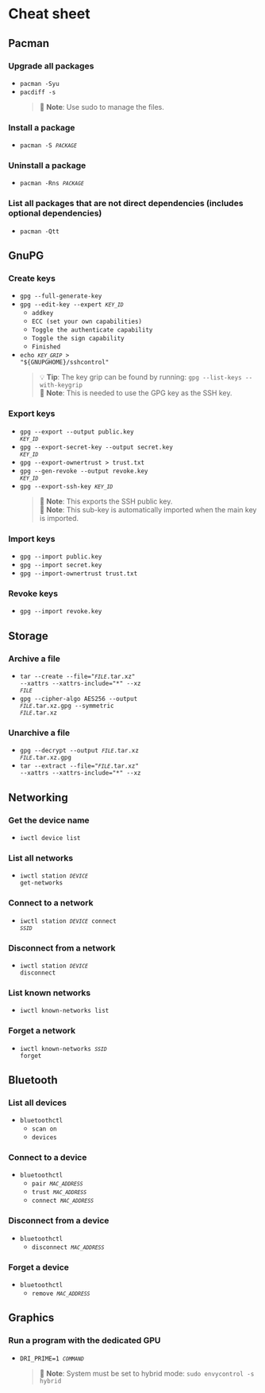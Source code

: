 # Cheat sheet

## Pacman

### Upgrade all packages
* <code>pacman -Syu</code>
* <code>pacdiff -s</code>
    > 📝 **Note**: Use sudo to manage the files.

### Install a package
* <code>pacman -S <code><var>PACKAGE</var></code></code>

### Uninstall a package
* <code>pacman -Rns <code><var>PACKAGE</var></code></code>

### List all packages that are not direct dependencies (includes optional dependencies)
* <code>pacman -Qtt</code>

## GnuPG

### Create keys
* <code>gpg --full-generate-key</code>
* <code>gpg --edit-key --expert <code><var>KEY_ID</var></code></code>
    * <code>addkey</code>
    * <code>ECC (set your own capabilities)</code>
    * <code>Toggle the authenticate capability</code>
    * <code>Toggle the sign capability</code>
    * <code>Finished</code>
* <code>echo <code><var>KEY_GRIP</var></code> > "${GNUPGHOME}/sshcontrol"</code>
    > 💡 **Tip**: The key grip can be found by running: <code>gpg --list-keys --with-keygrip</code> \
    > 📝 **Note**: This is needed to use the GPG key as the SSH key.

### Export keys
* <code>gpg --export --output public.key <code><var>KEY_ID</var></code></code>
* <code>gpg --export-secret-key --output secret.key <code><var>KEY_ID</var></code></code>
* <code>gpg --export-ownertrust > trust.txt</code>
* <code>gpg --gen-revoke --output revoke.key <code><var>KEY_ID</var></code></code>
* <code>gpg --export-ssh-key <code><var>KEY_ID</var></code></code>
    > 📝 **Note**: This exports the SSH public key. \
    > 📝 **Note**: This sub-key is automatically imported when the main key is imported.

### Import keys
* <code>gpg --import public.key</code>
* <code>gpg --import secret.key</code>
* <code>gpg --import-ownertrust trust.txt</code>

### Revoke keys
* <code>gpg --import revoke.key</code>

## Storage

### Archive a file
* <code>tar --create --file="<code><var>FILE</var></code>.tar.xz" --xattrs --xattrs-include="*" --xz <code><var>FILE</var></code></code>
* <code>gpg --cipher-algo AES256 --output <code><var>FILE</var></code>.tar.xz.gpg --symmetric <code><var>FILE</var></code>.tar.xz</code>

### Unarchive a file
* <code>gpg --decrypt --output <code><var>FILE</var></code>.tar.xz <code><var>FILE</var></code>.tar.xz.gpg</code>
* <code>tar --extract --file="<code><var>FILE</var></code>.tar.xz" --xattrs --xattrs-include="*" --xz</code>

## Networking

### Get the device name
* <code>iwctl device list</code>

### List all networks
* <code>iwctl station <code><var>DEVICE</var></code> get-networks</code>

### Connect to a network
* <code>iwctl station <code><var>DEVICE</var></code> connect <code><var>SSID</var></code></code>

### Disconnect from a network
* <code>iwctl station <code><var>DEVICE</var></code> disconnect</code>

### List known networks
* <code>iwctl known-networks list</code>

### Forget a network
* <code>iwctl known-networks <code><var>SSID</var></code> forget</code>

## Bluetooth

### List all devices
* <code>bluetoothctl</code>
    * <code>scan on</code>
    * <code>devices</code>

### Connect to a device
* <code>bluetoothctl</code>
    * <code>pair <code><var>MAC_ADDRESS</var></code></code>
    * <code>trust <code><var>MAC_ADDRESS</var></code></code>
    * <code>connect <code><var>MAC_ADDRESS</var></code></code>
 
### Disconnect from a device
* <code>bluetoothctl</code>
    * <code>disconnect <code><var>MAC_ADDRESS</var></code></code>
 
### Forget a device
* <code>bluetoothctl</code>
    * <code>remove <code><var>MAC_ADDRESS</var></code></code>

## Graphics

### Run a program with the dedicated GPU
* <code>DRI_PRIME=1 <code><var>COMMAND</var></code></code>
    > 📝 **Note**: System must be set to hybrid mode: <code>sudo envycontrol -s hybrid</code>
